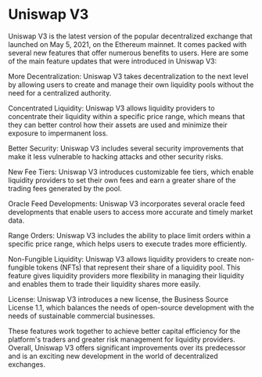 # Uniswap V3

Uniswap V3 is the latest version of the popular decentralized exchange that launched on May 5, 2021, on the Ethereum mainnet. It comes packed with several new features that offer numerous benefits to users. Here are some of the main feature updates that were introduced in Uniswap V3:

More Decentralization: Uniswap V3 takes decentralization to the next level by allowing users to create and manage their own liquidity pools without the need for a centralized authority.

Concentrated Liquidity: Uniswap V3 allows liquidity providers to concentrate their liquidity within a specific price range, which means that they can better control how their assets are used and minimize their exposure to impermanent loss.

Better Security: Uniswap V3 includes several security improvements that make it less vulnerable to hacking attacks and other security risks.

New Fee Tiers: Uniswap V3 introduces customizable fee tiers, which enable liquidity providers to set their own fees and earn a greater share of the trading fees generated by the pool.

Oracle Feed Developments: Uniswap V3 incorporates several oracle feed developments that enable users to access more accurate and timely market data.

Range Orders: Uniswap V3 includes the ability to place limit orders within a specific price range, which helps users to execute trades more efficiently.

Non-Fungible Liquidity: Uniswap V3 allows liquidity providers to create non-fungible tokens (NFTs) that represent their share of a liquidity pool. This feature gives liquidity providers more flexibility in managing their liquidity and enables them to trade their liquidity shares more easily.

License: Uniswap V3 introduces a new license, the Business Source License 1.1, which balances the needs of open-source development with the needs of sustainable commercial businesses.

These features work together to achieve better capital efficiency for the platform's traders and greater risk management for liquidity providers. Overall, Uniswap V3 offers significant improvements over its predecessor and is an exciting new development in the world of decentralized exchanges.
